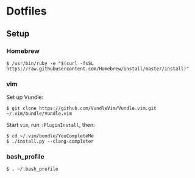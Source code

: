 # Dotfiles

## Setup

### Homebrew

    $ /usr/bin/ruby -e "$(curl -fsSL https://raw.githubusercontent.com/Homebrew/install/master/install)"

### vim

Set up Vundle:

    $ git clone https://github.com/VundleVim/Vundle.vim.git ~/.vim/bundle/Vundle.vim

Start ```vim```, run ```:PluginInstall```, then:

    $ cd ~/.vim/bundle/YouCompleteMe
    $ ./install.py --clang-completer

### bash_profile

    $ . ~/.bash_profile
